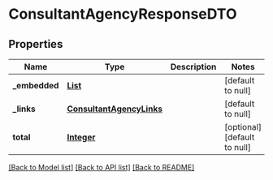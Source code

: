 # ConsultantAgencyResponseDTO
## Properties

Name | Type | Description | Notes
------------ | ------------- | ------------- | -------------
**\_embedded** | [**List**](AgencyAdminFullResponseDTO.md) |  | [default to null]
**\_links** | [**ConsultantAgencyLinks**](ConsultantAgencyLinks.md) |  | [default to null]
**total** | [**Integer**](integer.md) |  | [optional] [default to null]

[[Back to Model list]](../README.md#documentation-for-models) [[Back to API list]](../README.md#documentation-for-api-endpoints) [[Back to README]](../README.md)

